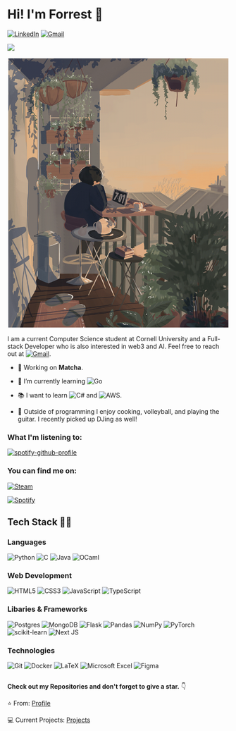 # Hi! I'm Forrest 👋

[![LinkedIn][linkedin-shield]][linkedin-url]
[![Gmail][gmail1-shield]][gmail1-url]

[gmail1-shield]: https://img.shields.io/badge/Gmail-555?style=for-the-badge&logo=gmail&logoColor=white
[gmail1-url]: mailto:fhc25@cornell.edu

[linkedin-shield]: https://img.shields.io/badge/-LinkedIn-black.svg?style=for-the-badge&logo=linkedin&colorB=555
[linkedin-url]: https://linkedin.com/in/forrestcai

<img src="https://img.shields.io/github/followers/forrestcai35?label=Followers" style=" float:left, margin-right:10px" /> 


<p align="center">
  <img src="Sprites/banner.gif" width = 500>
</p>


I am a current Computer Science student at Cornell University and a Full-stack Developer who is also interested in web3 and AI. Feel free to reach out at [![Gmail][gmail-shield]][gmail-url]. 

[gmail-shield]: https://img.shields.io/badge/fhc25@cornell.edu-D14836?style=flat
[gmail-url]: mailto:fhc25@cornell.edu
 
 * 🚧 Working on **Matcha**.
 
 * 🌱 I’m currently learning ![Go](https://img.shields.io/badge/Go-%23007ACC.svg?style=flat&logo=go&logoColor=white) 

 * :books: I want to learn ![C#](https://img.shields.io/badge/C%23-%23239120.svg?style=flat&logo=C#&logoColor=white) and ![AWS](https://img.shields.io/badge/AWS-%23FF9900.svg?style=flat&logo=amazon&logoColor=white).

 * 🏐 Outside of programming I enjoy cooking, volleyball, and playing the guitar. I recently picked up DJing as well!

### What I'm listening to:
[![spotify-github-profile](https://spotify-github-profile.kittinanx.com/api/view?uid=n6hye6l1mwqys2cwiw4u51j8b&cover_image=true&theme=novatorem&show_offline=true&background_color=ffffff&interchange=true&bar_color=8f53ca&bar_color_cover=false)](https://spotify-github-profile.kittinanx.com/api/view?uid=n6hye6l1mwqys2cwiw4u51j8b&redirect=true)

### You can find me on:
[![Steam][steam-shield]][steam-url]

[steam-shield]: https://img.shields.io/badge/steam-%23000000.svg?style=for-the-badge&logo=steam&logoColor=white
[steam-url]: https://steamcommunity.com/id/opr3a

[![Spotify][spotify-shield]][spotify-url]

[spotify-shield]: https://img.shields.io/badge/Spotify-1ED760?style=for-the-badge&logo=spotify&logoColor=white
[spotify-url]: https://open.spotify.com/user/n6hye6l1mwqys2cwiw4u51j8b?si=d8a289246e4540fc


## Tech Stack 👨‍💻
### Languages 
![Python](https://img.shields.io/badge/Python-%233776AB?style=for-the-badge&logo=Python&logoColor=white&labelColor=)
![C](https://img.shields.io/badge/C-%23E98407.svg?style=for-the-badge&logo=C&logoColor=white&labelColor=&color=00599C)
![Java](https://img.shields.io/badge/Java-%23F7931E.svg?style=for-the-badge&logo=openjdk&logoColor=white&labelColor=)
![OCaml](https://img.shields.io/badge/OCaml-%23E98407.svg?style=for-the-badge&logo=ocaml&logoColor=white&labelColor=)




### Web Development 
![HTML5](https://img.shields.io/badge/html5-%23E34F26.svg?style=for-the-badge&logo=html5&logoColor=white&labelColor=)
![CSS3](https://img.shields.io/badge/css3-%201572B6.svg?style=for-the-badge&logo=css3&logoColor=white&color=1572B6)
![JavaScript](https://img.shields.io/badge/javascript-%23323330.svg?style=for-the-badge&logo=javascript&logoColor=&labelColor=) 
![TypeScript](https://img.shields.io/badge/Typescript-%23007ACC.svg?style=for-the-badge&logo=typescript&logoColor=white) 

### Libaries & Frameworks
![Postgres](https://img.shields.io/badge/postgres-%23316192.svg?style=for-the-badge&logo=postgresql&logoColor=white)
![MongoDB](https://img.shields.io/badge/MongoDB-%234ea94b.svg?style=for-the-badge&logo=mongodb&logoColor=white)
![Flask](https://img.shields.io/badge/flask-%23000.svg?style=for-the-badge&logo=flask&logoColor=white)
![Pandas](https://img.shields.io/badge/pandas-%23150458.svg?style=for-the-badge&logo=pandas&logoColor=white)
![NumPy](https://img.shields.io/badge/numpy-%23013243.svg?style=for-the-badge&logo=numpy&logoColor=white)
![PyTorch](https://img.shields.io/badge/PyTorch-%23EE4C2C.svg?style=for-the-badge&logo=PyTorch&logoColor=white)
![scikit-learn](https://img.shields.io/badge/scikit--learn-%23F7931E.svg?style=for-the-badge&logo=scikit-learn&logoColor=white)
![Next JS](https://img.shields.io/badge/Next-black?style=for-the-badge&logo=next.js&logoColor=white)

### Technologies 
![Git](https://img.shields.io/badge/git-%23F05033.svg?style=for-the-badge&logo=git&logoColor=white)
![Docker](https://img.shields.io/badge/docker-%230db7ed.svg?style=for-the-badge&logo=docker&logoColor=white)
![LaTeX](https://img.shields.io/badge/latex-%23008080.svg?style=for-the-badge&logo=latex&logoColor=white)
![Microsoft Excel](https://img.shields.io/badge/Excel-217346?style=for-the-badge&logo=microsoft-excel&logoColor=white)
![Figma](https://img.shields.io/badge/figma-%23F24E1E.svg?style=for-the-badge&logo=figma&logoColor=white)
##
**Check out my Repositories and don't forget to give a star.** 👇

:star: From: [Profile](https://github.com/forrestcai35)

💻 Current Projects: [Projects](https://github.com/forrestcai35?tab=repositories)



<!--
**forrestcai35/forrestcai35** is a ✨ _special_ ✨ repository because its `README.md` (this file) appears on your GitHub profile.

Here are some ideas to get you started:

- 🔭 I’m currently working on ...
- 🌱 I’m currently learning ...
- 👯 I’m looking to collaborate on ...
- 🤔 I’m looking for help with ...
- 💬 Ask me about ...
- 📫 How to reach me: ...
- 😄 Pronouns: ...
- ⚡ Fun fact: ...
-->
